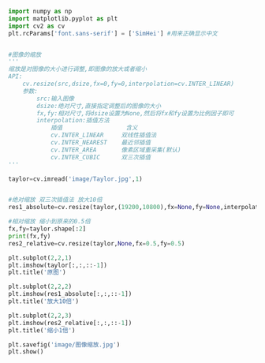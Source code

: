 
<BlogInfo title="11.图像的缩放" author="白日梦想猿" pv=0 read_times=0 pre_cost_time=0分54秒 category="图像处理" tag_list="['图像处理']" create_time="2021.08.11 09:16:23" update_time="2021.08.11 10:08:39" />

```python
import numpy as np
import matplotlib.pyplot as plt
import cv2 as cv
plt.rcParams['font.sans-serif'] = ['SimHei'] #用来正确显示中文


#图像的缩放
'''
缩放是对图像的大小进行调整,即图像的放大或者缩小
API:
    cv.resize(src,dsize,fx=0,fy=0,interpolation=cv.INTER_LINEAR)
    参数:
        src:输入图像
        dsize:绝对尺寸,直接指定调整后的图像的大小
        fx,fy:相对尺寸,将dsize设置为None,然后将fx和fy设置为比例因子即可
        interpolation:插值方法
            插值                  含义
            cv.INTER_LINEAR     双线性插值法         
            cv.INTER_NEAREST    最近邻插值
            cv.INTER_AREA       像素区域重采集(默认)
            cv.INTER_CUBIC      双三次插值
'''

taylor=cv.imread('image/Taylor.jpg',1)


#绝对缩放 双三次插值法 放大10倍
res1_absolute=cv.resize(taylor,(19200,10800),fx=None,fy=None,interpolation=cv.INTER_CUBIC)

#相对缩放 缩小到原来的0.5倍
fx,fy=taylor.shape[:2]
print(fx,fy)
res2_relative=cv.resize(taylor,None,fx=0.5,fy=0.5)

plt.subplot(2,2,1)
plt.imshow(taylor[:,:,::-1])
plt.title('原图')

plt.subplot(2,2,2)
plt.imshow(res1_absolute[:,:,::-1])
plt.title('放大10倍')

plt.subplot(2,2,3)
plt.imshow(res2_relative[:,:,::-1])
plt.title('缩小1倍')

plt.savefig('image/图像缩放.jpg')
plt.show()










```
